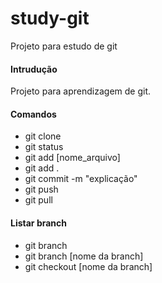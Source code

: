 # study-git
Projeto para estudo de git

#### Intrudução

Projeto para aprendizagem de git.

#### Comandos
- git clone
- git status
- git add [nome_arquivo]
- git add .
- git commit -m "explicação"
- git push
- git pull

#### Listar branch
- git branch
- git branch [nome da branch]
- git checkout [nome da branch]
